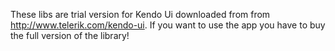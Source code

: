 These libs are trial version for Kendo Ui downloaded from from http://www.telerik.com/kendo-ui. If you want to use the app you have to buy the full version of the library!
